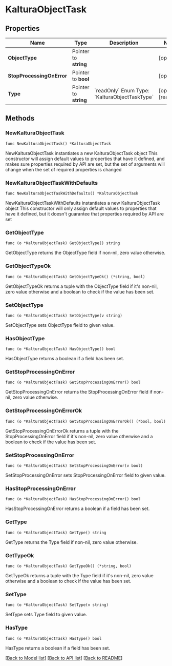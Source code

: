 # KalturaObjectTask

## Properties

Name | Type | Description | Notes
------------ | ------------- | ------------- | -------------
**ObjectType** | Pointer to **string** |  | [optional] 
**StopProcessingOnError** | Pointer to **bool** |  | [optional] 
**Type** | Pointer to **string** | &#x60;readOnly&#x60;  Enum Type: &#x60;KalturaObjectTaskType&#x60; | [optional] [readonly] 

## Methods

### NewKalturaObjectTask

`func NewKalturaObjectTask() *KalturaObjectTask`

NewKalturaObjectTask instantiates a new KalturaObjectTask object
This constructor will assign default values to properties that have it defined,
and makes sure properties required by API are set, but the set of arguments
will change when the set of required properties is changed

### NewKalturaObjectTaskWithDefaults

`func NewKalturaObjectTaskWithDefaults() *KalturaObjectTask`

NewKalturaObjectTaskWithDefaults instantiates a new KalturaObjectTask object
This constructor will only assign default values to properties that have it defined,
but it doesn't guarantee that properties required by API are set

### GetObjectType

`func (o *KalturaObjectTask) GetObjectType() string`

GetObjectType returns the ObjectType field if non-nil, zero value otherwise.

### GetObjectTypeOk

`func (o *KalturaObjectTask) GetObjectTypeOk() (*string, bool)`

GetObjectTypeOk returns a tuple with the ObjectType field if it's non-nil, zero value otherwise
and a boolean to check if the value has been set.

### SetObjectType

`func (o *KalturaObjectTask) SetObjectType(v string)`

SetObjectType sets ObjectType field to given value.

### HasObjectType

`func (o *KalturaObjectTask) HasObjectType() bool`

HasObjectType returns a boolean if a field has been set.

### GetStopProcessingOnError

`func (o *KalturaObjectTask) GetStopProcessingOnError() bool`

GetStopProcessingOnError returns the StopProcessingOnError field if non-nil, zero value otherwise.

### GetStopProcessingOnErrorOk

`func (o *KalturaObjectTask) GetStopProcessingOnErrorOk() (*bool, bool)`

GetStopProcessingOnErrorOk returns a tuple with the StopProcessingOnError field if it's non-nil, zero value otherwise
and a boolean to check if the value has been set.

### SetStopProcessingOnError

`func (o *KalturaObjectTask) SetStopProcessingOnError(v bool)`

SetStopProcessingOnError sets StopProcessingOnError field to given value.

### HasStopProcessingOnError

`func (o *KalturaObjectTask) HasStopProcessingOnError() bool`

HasStopProcessingOnError returns a boolean if a field has been set.

### GetType

`func (o *KalturaObjectTask) GetType() string`

GetType returns the Type field if non-nil, zero value otherwise.

### GetTypeOk

`func (o *KalturaObjectTask) GetTypeOk() (*string, bool)`

GetTypeOk returns a tuple with the Type field if it's non-nil, zero value otherwise
and a boolean to check if the value has been set.

### SetType

`func (o *KalturaObjectTask) SetType(v string)`

SetType sets Type field to given value.

### HasType

`func (o *KalturaObjectTask) HasType() bool`

HasType returns a boolean if a field has been set.


[[Back to Model list]](../README.md#documentation-for-models) [[Back to API list]](../README.md#documentation-for-api-endpoints) [[Back to README]](../README.md)


